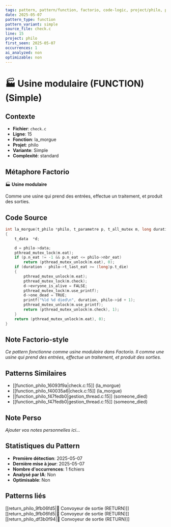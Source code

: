 ```yaml
---
tags: pattern, pattern/function, factorio, code-logic, project/philo, pattern/variant/simple
date: 2025-05-07
pattern_type: function
pattern_variant: simple
source_file: check.c
line: 15
project: philo
first_seen: 2025-05-07
occurrences: 1
ai_analyzed: non
optimizable: non
---
```


# 🏭 Usine modulaire (FUNCTION) (Simple)

## Contexte
- **Fichier**: `check.c`
- **Ligne**: 15
- **Fonction**: la_morgue
- **Projet**: philo
- **Variante**: Simple
- **Complexité**: standard

## Métaphore Factorio
🏭 **Usine modulaire**

Comme une usine qui prend des entrées, effectue un traitement, et produit des sorties.

## Code Source
```c
int	la_morgue(t_philo *philo, t_parametre p, t_all_mutex m, long duration)
{
	t_data	*d;

	d = philo->data;
	pthread_mutex_lock(m.eat);
	if (p.n_eat != -1 && p.n_eat <= philo->nbr_eat)
		return (pthread_mutex_unlock(m.eat), 0);
	if (duration - philo->t_last_eat >= (long)p.t_die)
	{
		pthread_mutex_unlock(m.eat);
		pthread_mutex_lock(m.check);
		d->evryone_is_alive = FALSE;
		pthread_mutex_lock(m.use_printf);
		d->one_dead = TRUE;
		printf("%ld %d died\n", duration, philo->id + 1);
		pthread_mutex_unlock(m.use_printf);
		return (pthread_mutex_unlock(m.check), 1);
	}
	return (pthread_mutex_unlock(m.eat), 0);
}
```

## Note Factorio-style
*Ce pattern fonctionne comme usine modulaire dans Factorio. Il comme une usine qui prend des entrées, effectue un traitement, et produit des sorties.*

## Patterns Similaires
- [[function_philo_16093f9a|check.c:15]] (la_morgue)
- [[function_philo_f40035a6|check.c:15]] (la_morgue)
- [[function_philo_f47fedb0|gestion_thread.c:15]] (someone_died)
- [[function_philo_f47fedb0|gestion_thread.c:15]] (someone_died)

## Note Perso
*Ajouter vos notes personnelles ici...*

## Statistiques du Pattern
- **Première détection**: 2025-05-07
- **Dernière mise à jour**: 2025-05-07
- **Nombre d'occurrences**: 1 fichiers
- **Analysé par IA**: Non
- **Optimisable**: Non

## Patterns liés
[[return_philo_9fb06fd5|🚚 Convoyeur de sortie (RETURN)]]
[[return_philo_9fb06fd5|🚚 Convoyeur de sortie (RETURN)]]
[[return_philo_df3b0f94|🚚 Convoyeur de sortie (RETURN)]]
